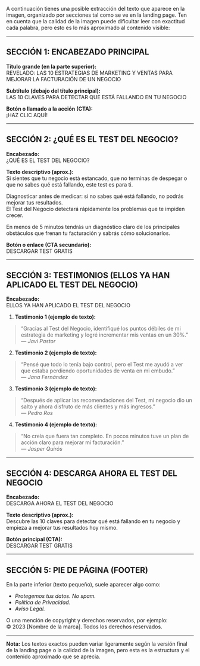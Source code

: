 A continuación tienes una posible extracción del texto que aparece en la imagen, organizado por secciones tal como se ve en la landing page. Ten en cuenta que la calidad de la imagen puede dificultar leer con exactitud cada palabra, pero esto es lo más aproximado al contenido visible:

---

## SECCIÓN 1: ENCABEZADO PRINCIPAL

**Título grande (en la parte superior):**  
REVELADO: LAS 10 ESTRATEGIAS DE MARKETING Y VENTAS PARA MEJORAR LA FACTURACIÓN DE UN NEGOCIO

**Subtítulo (debajo del título principal):**  
LAS 10 CLAVES PARA DETECTAR QUE ESTÁ FALLANDO EN TU NEGOCIO

**Botón o llamado a la acción (CTA):**  
¡HAZ CLIC AQUÍ!

---

## SECCIÓN 2: ¿QUÉ ES EL TEST DEL NEGOCIO?

**Encabezado:**  
¿QUÉ ES EL TEST DEL NEGOCIO?

**Texto descriptivo (aprox.):**  
Si sientes que tu negocio está estancado, que no terminas de despegar o que no sabes qué está fallando, este test es para ti.

Diagnosticar antes de medicar: si no sabes qué está fallando, no podrás mejorar tus resultados.  
El Test del Negocio detectará rápidamente los problemas que te impiden crecer.

En menos de 5 minutos tendrás un diagnóstico claro de los principales obstáculos que frenan tu facturación y sabrás cómo solucionarlos.

**Botón o enlace (CTA secundario):**  
DESCARGAR TEST GRATIS

---

## SECCIÓN 3: TESTIMONIOS (ELLOS YA HAN APLICADO EL TEST DEL NEGOCIO)

**Encabezado:**  
ELLOS YA HAN APLICADO EL TEST DEL NEGOCIO

1. **Testimonio 1 (ejemplo de texto):**  
> “Gracias al Test del Negocio, identifiqué los puntos débiles de mi estrategia de marketing y logré incrementar mis ventas en un 30%.”  
> — *Javi Pastor*

2. **Testimonio 2 (ejemplo de texto):**  
> “Pensé que todo lo tenía bajo control, pero el Test me ayudó a ver que estaba perdiendo oportunidades de venta en mi embudo.”  
> — *Jana Fernández*

3. **Testimonio 3 (ejemplo de texto):**  
> “Después de aplicar las recomendaciones del Test, mi negocio dio un salto y ahora disfruto de más clientes y más ingresos.”  
> — *Pedro Ros*

4. **Testimonio 4 (ejemplo de texto):**  
> “No creía que fuera tan completo. En pocos minutos tuve un plan de acción claro para mejorar mi facturación.”  
> — *Jasper Quirós*

---

## SECCIÓN 4: DESCARGA AHORA EL TEST DEL NEGOCIO

**Encabezado:**  
DESCARGA AHORA EL TEST DEL NEGOCIO

**Texto descriptivo (aprox.):**  
Descubre las 10 claves para detectar qué está fallando en tu negocio y empieza a mejorar tus resultados hoy mismo.

**Botón principal (CTA):**  
DESCARGAR TEST GRATIS

---

## SECCIÓN 5: PIE DE PÁGINA (FOOTER)

En la parte inferior (texto pequeño), suele aparecer algo como:

- *Protegemos tus datos. No spam.*  
- *Política de Privacidad.*  
- *Aviso Legal.*

O una mención de copyright y derechos reservados, por ejemplo:  
© 2023 [Nombre de la marca]. Todos los derechos reservados.

---

**Nota:** Los textos exactos pueden variar ligeramente según la versión final de la landing page o la calidad de la imagen, pero esta es la estructura y el contenido aproximado que se aprecia.